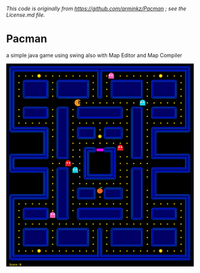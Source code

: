 _This code is originally from https://github.com/arminkz/Pacman ; see the License.md file._

# Pacman
a simple java game using swing also with Map Editor and Map Compiler

![Alt text](./pacman.png?raw=true "Screenshot")
